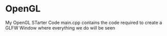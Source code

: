 # OpenGL
My OpenGL STarter Code
main.cpp contains the code required to create a GLFW Window where everything we do will be seen
